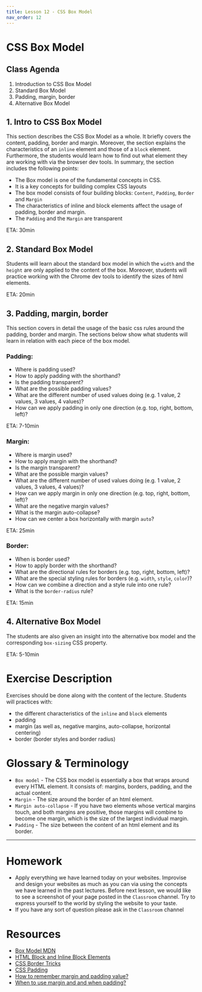 ```yaml
---
title: Lesson 12 - CSS Box Model
nav_order: 12
---
```


# CSS Box Model

## Class Agenda

1. Introduction to CSS Box Model
2. Standard Box Model
3. Padding, margin, border
4. Alternative Box Model

## 1. Intro to CSS Box Model

This section describes the CSS Box Model as a whole. It briefly covers the content, padding, border and margin. Moreover, the section explains the characteristics of an `inline` element and those of a `block` element. Furthermore, the students would learn how to find out what element they are working with via the browser dev tools. In summary, the section includes the following points:

- The Box model is one of the fundamental concepts in CSS.
- It is a key concepts for building complex CSS layouts
- The box model consists of four building blocks: `Content`, `Padding`, `Border` and `Margin`
- The characteristics of inline and block elements affect the usage of padding, border and margin.
- The `Padding` and the `Margin` are transparent

ETA: 30min

## 2. Standard Box Model

Students will learn about the standard box model in which the `width` and the `height` are only applied to the content of the box. Moreover, students will practice working with the Chrome dev tools to identify the sizes of html elements.

ETA: 20min

## 3. Padding, margin, border

This section covers in detail the usage of the basic css rules around the padding, border and margin. The sections below show what students will learn in relation with each piece of the box model.

### Padding:

- Where is padding used?
- How to apply padding with the shorthand?
- Is the padding transparent?
- What are the possible padding values?
- What are the different number of used values doing (e.g. 1 value, 2 values, 3 values, 4 values)?
- How can we apply padding in only one direction (e.g. top, right, bottom, left)?

ETA: 7-10min

### Margin:

- Where is margin used?
- How to apply margin with the shorthand?
- Is the margin transparent?
- What are the possible margin values?
- What are the different number of used values doing (e.g. 1 value, 2 values, 3 values, 4 values)?
- How can we apply margin in only one direction (e.g. top, right, bottom, left)?
- What are the negative margin values?
- What is the margin auto-collapse?
- How can we center a box horizontally with margin `auto`?

ETA: 25min

### Border:

- When is border used?
- How to apply border with the shorthand?
- What are the directional rules for borders (e.g. top, right, bottom, left)?
- What are the special styling rules for borders (e.g. `width`, `style`, `color`)?
- How can we combine a direction and a style rule into one rule?
- What is the `border-radius` rule?

ETA: 15min

## 4. Alternative Box Model

The students are also given an insight into the alternative box model and the corresponding `box-sizing` CSS property.

ETA: 5-10min

# Exercise Description

Exercises should be done along with the content of the lecture. Students will practices with:

- the different characteristics of the `inline` and `block` elements
- padding
- margin (as well as, negative margins, auto-collapse, horizontal centering)
- border (border styles and border radius)

# Glossary & Terminology

- `Box model` - The CSS box model is essentially a box that wraps around every HTML element. It consists of: margins, borders, padding, and the actual content.
- `Margin` - The size around the border of an html element.
- `Margin auto-collapse` - If you have two elements whose vertical margins touch, and both margins are positive, those margins will combine to become one margin, which is the size of the largest individual margin.
- `Padding` - The size between the content of an html element and its border.

---

# Homework

- Apply everything we have learned today on your websites. Improvise and design your websites as much as you can via using the concepts we have learned in the past lectures. Before next lesson, we would like to see a screenshot of your page posted in the `Classroom` channel. Try to express yourself to the world by styling the website to your taste.
- If you have any sort of question please ask in the `Classroom` channel

# Resources

- [Box Model MDN](https://developer.mozilla.org/en-US/docs/Learn/CSS/Building_blocks/The_box_model)
- [HTML Block and Inline Block Elements](https://www.w3schools.com/html/html_blocks.asp)
- [CSS Border Tricks](https://css-tricks.com/almanac/properties/b/border/)
- [CSS Padding](https://www.w3schools.com/css/css_padding.asp)
- [How to remember margin and padding value?](https://inspirnathan.medium.com/simple-mnemonic-for-margin-or-padding-shorthand-property-values-e73ddcfe1e70#:~:text=%2Dright%3A%202rem%3B-,padding%2Dbottom%3A%202rem%3B,then%20bottom%2C%20and%20then%20left.)
- [When to use margin and and when padding?](https://stackoverflow.com/questions/2189452/when-to-use-margin-vs-padding-in-css)

